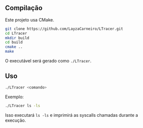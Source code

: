 ## Compilação

Este projeto usa CMake.

```bash
git clone https://github.com/LayzaCarneiro/LTracer.git
cd LTracer
mkdir build
cd build
cmake ..
make
````

O executável será gerado como `./LTracer`.

## Uso

```bash
./LTracer <comando>
```

Exemplo:

```bash
./LTracer ls -ls
```

Isso executará `ls -ls` e imprimirá as syscalls chamadas durante a execução.
